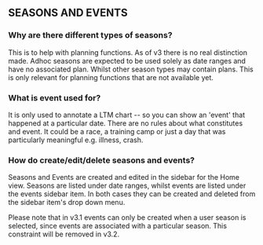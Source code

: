 ## SEASONS AND EVENTS



### Why are there different types of seasons?

This is to help with planning functions. As of v3 there is no real distinction made.
Adhoc seasons are expected to be used solely as date ranges and have no associated plan.
Whilst other season types may contain plans. This is only relevant for planning
functions that are not available yet.



### What is event used for?

It is only used to annotate a LTM chart -- so you can show an 'event' that happened at
a particular date. There are no rules about what constitutes and event. It could be a
race, a training camp or just a day that was particularly meaningful e.g. illness, crash.


### How do create/edit/delete seasons and events?

Seasons and Events are created and edited in the sidebar for the Home view. Seasons are
listed under date ranges, whilst events are listed under the events sidebar item. In
both cases they can be created and deleted from the sidebar item's drop down menu.

Please note that in v3.1 events can only be created when a user season is selected, since
events are associated with a particular season. This constraint will be removed in v3.2.

